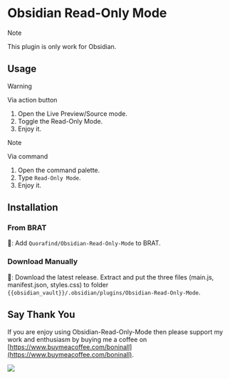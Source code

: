 # Obsidian Read-Only Mode

> [!note]
> This plugin is only work for Obsidian.

## Usage

> [!warning]
> Via action button
> 1. Open the Live Preview/Source mode.
> 2. Toggle the Read-Only Mode.
> 3. Enjoy it.

> [!note]
> Via command
> 1. Open the command palette.
> 2. Type `Read-Only Mode`.
> 3. Enjoy it.

## Installation

### From BRAT

🚗: Add `Quorafind/Obsidian-Read-Only-Mode` to BRAT.

### Download Manually

🚚: Download the latest release. Extract and put the three files (main.js, manifest.json, styles.css) to folder `{{obsidian_vault}}/.obsidian/plugins/Obsidian-Read-Only-Mode`.

## Say Thank You

If you are enjoy using Obsidian-Read-Only-Mode then please support my work and enthusiasm by buying me a coffee on [https://www.buymeacoffee.com/boninall](https://www.buymeacoffee.com/boninall).

<a href="https://www.buymeacoffee.com/boninall"><img src="https://img.buymeacoffee.com/button-api/?text=Buy me a coffee&emoji=&slug=boninall&button_colour=6495ED&font_colour=ffffff&font_family=Lato&outline_colour=000000&coffee_colour=FFDD00"></a>

